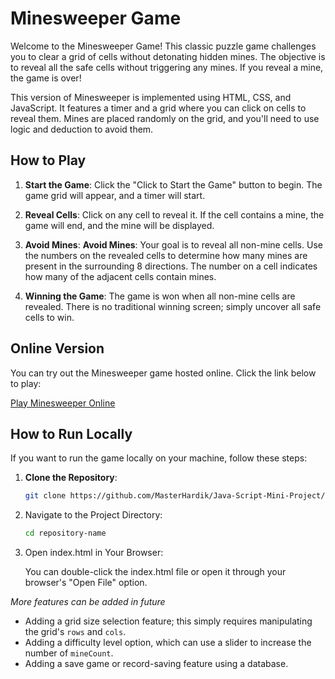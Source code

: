 # Minesweeper Game

Welcome to the Minesweeper Game! This classic puzzle game challenges you to clear a grid of cells without detonating hidden mines. The objective is to reveal all the safe cells without triggering any mines. If you reveal a mine, the game is over!

This version of Minesweeper is implemented using HTML, CSS, and JavaScript. It features a timer and a grid where you can click on cells to reveal them. Mines are placed randomly on the grid, and you'll need to use logic and deduction to avoid them.

## How to Play

1. **Start the Game**: Click the "Click to Start the Game" button to begin. The game grid will appear, and a timer will start.

2. **Reveal Cells**: Click on any cell to reveal it. If the cell contains a mine, the game will end, and the mine will be displayed.

3. **Avoid Mines**: **Avoid Mines**: Your goal is to reveal all non-mine cells. Use the numbers on the revealed cells to determine how many mines are present in the surrounding 8 directions. The number on a cell indicates how many of the adjacent cells contain mines.

4. **Winning the Game**: The game is won when all non-mine cells are revealed. There is no traditional winning screen; simply uncover all safe cells to win.

## Online Version

You can try out the Minesweeper game hosted online. Click the link below to play:

[Play Minesweeper Online](https://masterhardik.github.io/minesweeper-game/)

## How to Run Locally

If you want to run the game locally on your machine, follow these steps:

1. **Clone the Repository**:
   ```bash
   git clone https://github.com/MasterHardik/Java-Script-Mini-Project/tree/main/bomb-sweeper
   ```

2. Navigate to the Project Directory:
    ```bash
    cd repository-name
    ```

3. Open index.html in Your Browser:

    You can double-click the index.html file or open it through your browser's "Open File" option.


*More features can be added in future*
- Adding a grid size selection feature; this simply requires manipulating the grid's `rows` and `cols`.
- Adding a difficulty level option, which can use a slider to increase the number of `mineCount`.
- Adding a save game or record-saving feature using a database.